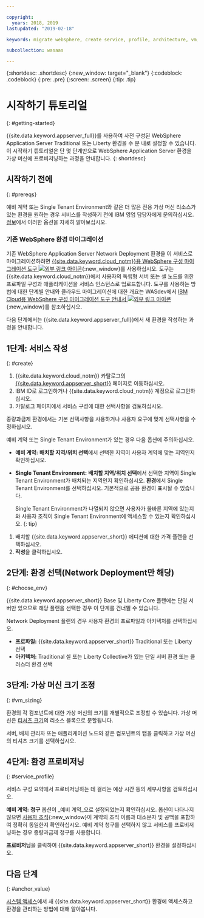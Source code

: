 ```yaml
---

copyright:
  years: 2018, 2019
lastupdated: "2019-02-18"

keywords: migrate websphere, create service, profile, architecture, vm, virtual machine, provision

subcollection: wasaas

---
```


{:shortdesc: .shortdesc}
{:new_window: target="_blank"}
{:codeblock: .codeblock}
{:pre: .pre}
{:screen: .screen}
{:tip: .tip}


# 시작하기 튜토리얼
{: #getting-started}

{{site.data.keyword.appserver_full}}를 사용하여 사전 구성된 WebSphere Application Server Traditional 또는 Liberty 환경을 수 분 내로 설정할 수 있습니다. 이 시작하기 튜토리얼은 단 몇 단계만으로 WebSphere Application Server 환경을 가상 머신에 프로비저닝하는 과정을 안내합니다.
{: shortdesc}

## 시작하기 전에
{: #prereqs}

예비 계약 또는 Single Tenant Environment와 같은 더 많은 전용 가상 머신 리소스가 있는 환경을 원하는 경우 서비스를 작성하기 전에 IBM 영업 담당자에게 문의하십시오. [정보](/docs/services/ApplicationServeronCloud?topic=wasaas-about#about)에서 이러한 옵션을 자세히 알아보십시오.

### 기존 WebSphere 환경 마이그레이션

기존 WebSphere Application Server Network Deployment 환경을 이 서비스로 마이그레이션하려면 [{{site.data.keyword.cloud_notm}}용 WebSphere 구성 마이그레이션 도구 ![외부 링크 아이콘](../../icons/launch-glyph.svg "외부 링크 아이콘")](https://developer.ibm.com/wasdev/downloads/#asset/tools-WebSphere_Configuration_Migration_Tool_for_IBM_Cloud){:new_window}를 사용하십시오. 도구는 {{site.data.keyword.cloud_notm}}에서 사용자의 독립형 서버 또는 셀 노드를 위한 프로파일 구성과 애플리케이션을 서비스 인스턴스로 업로드합니다. 도구를 사용하는 방법에 대한 단계별 안내와 클라우드 마이그레이션에 대한 개요는 WASdev에서 [IBM Cloud용 WebSphere 구성 마이그레이션 도구 안내서 ![외부 링크 아이콘](../../icons/launch-glyph.svg "외부 링크 아이콘")](https://developer.ibm.com/wasdev/docs/websphere-config-migration-cloud/){:new_window}를 참조하십시오.

다음 단계에서는 {{site.data.keyword.appserver_full}}에서 새 환경을 작성하는 과정을 안내합니다.

## 1단계: 서비스 작성
{: #create}

1. {{site.data.keyword.cloud_notm}} 카탈로그의 [{{site.data.keyword.appserver_short}}](https://{DomainName}/catalog/services/websphere-application-server) 페이지로 이동하십시오.
1. IBM ID로 로그인하거나 {{site.data.keyword.cloud_notm}} 계정으로 로그인하십시오.
1. 카탈로그 페이지에서 서비스 구성에 대한 선택사항을 검토하십시오.

  종량과금제 환경에서는 기본 선택사항을 사용하거나 사용자 요구에 맞게 선택사항을 수정하십시오.

  예비 계약 또는 Single Tenant Environment가 있는 경우 다음 옵션에 주의하십시오.

  * **예비 계약:** **배치할 지역/위치 선택**에서 선택한 지역이 사용자 계약에 맞는 지역인지 확인하십시오.

  * **Single Tenant Environment:** **배치할 지역/위치 선택**에서 선택한 지역이 Single Tenant Environment가 배치되는 지역인지 확인하십시오. **환경**에서 Single Tenant Environment를 선택하십시오. 기본적으로 공용 환경이 표시될 수 있습니다.

    Single Tenant Environment가 나열되지 않으면 사용자가 올바른 지역에 있는지와 사용자 조직이 Single Tenant Environment에 액세스할 수 있는지 확인하십시오.
    {: tip}
1. 배치할 {{site.data.keyword.appserver_short}} 에디션에 대한 가격 플랜을 선택하십시오.
1. **작성**을 클릭하십시오.


## 2단계: 환경 선택(Network Deployment만 해당)
{: #choose_env}

{{site.data.keyword.appserver_short}} Base 및 Liberty Core 플랜에는 단일 서버만 있으므로 해당 플랜을 선택한 경우 이 단계를 건너뛸 수 있습니다.

Network Deployment 플랜의 경우 사용자 환경의 프로파일과 아키텍처를 선택하십시오.

* **프로파일:** {{site.data.keyword.appserver_short}} Traditional 또는 Liberty 선택
* **아키텍처:** Traditional 셀 또는 Liberty Collective가 있는 단일 서버 환경 또는 클러스터 환경 선택


## 3단계: 가상 머신 크기 조정
{: #vm_sizing}

환경의 각 컴포넌트에 대한 가상 머신의 크기를 개별적으로 조정할 수 있습니다. 가상 머신은 [티셔츠 크기](/docs/services/ApplicationServeronCloud?topic=wasaas-about#vm-size)의 리소스 블록으로 분할됩니다.

서버, 배치 관리자 또는 애플리케이션 노드와 같은 컴포넌트의 탭을 클릭하고 가상 머신의 티셔츠 크기를 선택하십시오.

## 4단계: 환경 프로비저닝
{: #service_profile}

서비스 구성 요약에서 프로비저닝하는 데 걸리는 예상 시간 등의 세부사항을 검토하십시오.

**예비 계약:** **청구** 옵션이 _예비 계약_으로 설정되었는지 확인하십시오. 옵션이 나타나지 않으면 [사용자 조직](/docs/account?topic=account-orgsspacesusers){:new_window}이 계약의 조직 이름과 대소문자 및 공백을 포함하여 정확히 동일한지 확인하십시오. 예비 계약 청구를 선택하지 않고 서비스를 프로비저닝하는 경우 종량과금제 청구를 사용합니다.

**프로비저닝**을 클릭하여 {{site.data.keyword.appserver_short}} 환경을 설정하십시오.

## 다음 단계
{: #anchor_value}

[시스템 액세스](/docs/services/ApplicationServeronCloud?topic=wasaas-system_access)에서 새 {{site.data.keyword.appserver_short}} 환경에 액세스하고 환경을 관리하는 방법에 대해 알아봅니다.
